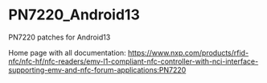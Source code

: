 # PN7220_Android13
PN7220 patches for Android13

Home page with all documentation: https://www.nxp.com/products/rfid-nfc/nfc-hf/nfc-readers/emv-l1-compliant-nfc-controller-with-nci-interface-supporting-emv-and-nfc-forum-applications:PN7220

